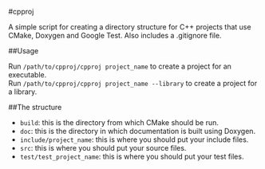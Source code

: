 #cpproj

A simple script for creating a directory structure for C++ projects that use CMake, Doxygen and
Google Test. Also includes a .gitignore file.

##Usage

Run `/path/to/cpproj/cpproj project_name` to create a project for an executable.  
Run `/path/to/cpproj/cpproj project_name --library` to create a project for a library.

##The structure

- `build`: this is the directory from which CMake should be run.
- `doc`: this is the directory in which documentation is built using Doxygen.
- `include/project_name`: this is where you should put your include files.
- `src`: this is where you should put your source files.
- `test/test_project_name`: this is where you should put your test files.
